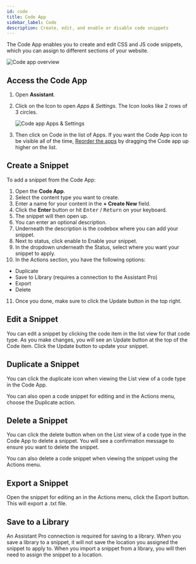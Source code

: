 ```yaml
---
id: code
title: Code App
sidebar_label: Code
description: Create, edit, and enable or disable code snippets
---
```


The Code App enables you to create and edit CSS and JS code snippets, which you can assign to different sections of your website.

![Code app overview](/img/assistant/apps--apps-code--1.jpg)

## Access the Code App

1. Open **Assistant**.
2. Click on the Icon to open _Apps & Settings_. The Icon looks like 2 rows of 3 circles.

   ![Code app Apps & Settings](/img/assistant/apps--apps-code--2.jpg)

3. Then click on Code in the list of Apps. If you want the Code App icon to be visible all of the time, [Reorder the apps](http://localhost:3000/assistant/plugin/app-settings#ordering-apps) by dragging the Code app up higher on the list.

## Create a Snippet

To add a snippet from the Code App:

1. Open the **Code App**.
2. Select the content type you want to create.
3. Enter a name for your content in the **+ Create New** field.
4. Click the **Enter** button or hit <kbd>Enter</kbd> / <kbd>Return</kbd> on your keyboard.
5. The snippet will then open up.
6. You can enter an optional description.
7. Underneath the description is the codebox where you can add your snippet.
8. Next to status, click enable to Enable your snippet.
9. In the dropdown underneath the Status, select where you want your snippet to apply.
10. In the Actions section, you have the following options:  
  
  - Duplicate
  - Save to Library (requires a connection to the Assistant Pro)
  - Export
  - Delete

11. Once you done, make sure to click the Update button in the top right.

## Edit a Snippet

You can edit a snippet by clicking the code item in the list view for that code type. As you make changes, you will see an Update button at the top of the Code item. Click the Update button to update your snippet.

## Duplicate a Snippet

You can click the duplicate icon when viewing the List view of a code type in the Code App.

You can also open a code snippet for editing and in the Actions menu, choose the Duplicate action.

## Delete a Snippet

You can click the delete button when on the List view of a code type in the Code App to delete a snippet. You will see a confirmation message to ensure you want to delete the snippet.

You can also delete a code snippet when viewing the snippet using the Actions menu.

## Export a Snippet

Open the snippet for editing an in the Actions menu, click the Export button. This will export a .txt file.

## Save to a Library

An Assistant Pro connection is required for saving to a library. When you save a library to a snippet, it will not save the location you assigned the snippet to apply to. When you import a snippet from a library, you will then need to assign the snippet to a location.
